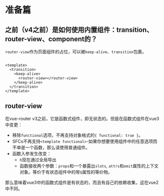 # 准备篇

## 之前（v4之前）是如何使用内置组件：transition、router-view、component的？

`router-view`作为页面组件的占位，可以被`keep-alive`、`transition`包裹。

```vue

<template>
  <transition>
    <keep-alive>
      <router-view></router-view>
    </keep-alive>
  </transition>
</template>
```

## router-view

在vue-router v3之前，它是函数式组件，即无状态的。但是在函数式组件在vue3中变更：

- 移除`functional`选项，不再支持对象格式的`{ functional: true }`。
- SFCs不再支持`<template functional>`-如果你想要使用组件中的任意选项而不单是一个函数，那么请使用普通组件。
- 函数入参发生改变：
    - `h`现在通过全局导出
    - 函数接收两个参数：`props`和一个暴露出`slots`, `attrs`和`emit`属性的上下文对象。等价于有状态组件中的带`$`属性的等价物。

那么意味着vue3中的函数式组件是有状态的，而且有自己的依赖收集，这在vue2中不同。
